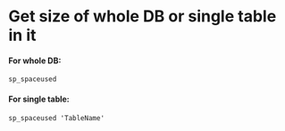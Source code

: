 # Get size of whole DB or single table in it

#### For whole DB:
    sp_spaceused

#### For single table:
    sp_spaceused 'TableName'